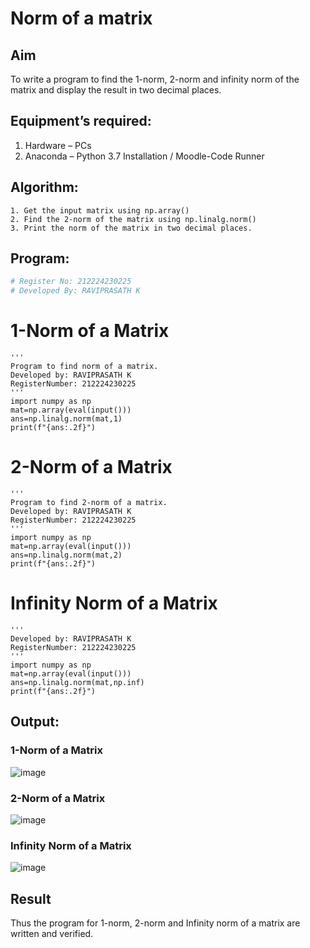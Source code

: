# Norm of a matrix
## Aim
To write a program to find the 1-norm, 2-norm and infinity norm of the matrix and display the result in two decimal places.
## Equipment’s required:
1.	Hardware – PCs
2.	Anaconda – Python 3.7 Installation / Moodle-Code Runner
## Algorithm:
	1. Get the input matrix using np.array()   
    2. Find the 2-norm of the matrix using np.linalg.norm()
	3. Print the norm of the matrix in two decimal places.
 
## Program:
```Python
# Register No: 212224230225
# Developed By: RAVIPRASATH K
```
# 1-Norm of a Matrix
```
'''
Program to find norm of a matrix. 
Developed by: RAVIPRASATH K
RegisterNumber: 212224230225 
'''
import numpy as np
mat=np.array(eval(input()))
ans=np.linalg.norm(mat,1)
print(f"{ans:.2f}")
```
# 2-Norm of a Matrix
```
'''
Program to find 2-norm of a matrix.
Developed by: RAVIPRASATH K
RegisterNumber: 212224230225
'''
import numpy as np
mat=np.array(eval(input()))
ans=np.linalg.norm(mat,2)
print(f"{ans:.2f}")
 ```
# Infinity Norm of a Matrix
```
'''
Developed by: RAVIPRASATH K
RegisterNumber: 212224230225 
'''
import numpy as np
mat=np.array(eval(input()))
ans=np.linalg.norm(mat,np.inf)
print(f"{ans:.2f}")
```
## Output:
### 1-Norm of a Matrix

![image](https://github.com/user-attachments/assets/2f4f356f-cb0b-4f66-9ada-552a39fee44e)

### 2-Norm of a Matrix

![image](https://github.com/user-attachments/assets/5f9bda8d-99bf-41cc-8a97-0c07eb1fe956)

### Infinity Norm of a Matrix

![image](https://github.com/user-attachments/assets/308b1253-5a3b-4570-aa49-ed5f3a391a8c)

## Result
Thus the program for 1-norm, 2-norm and Infinity norm of a matrix are written and verified.
